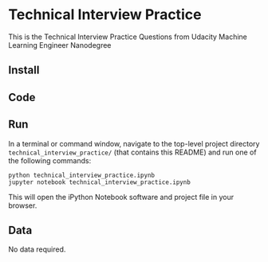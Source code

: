 # Technical Interview Practice

This is the Technical Interview Practice Questions from Udacity Machine Learning Engineer Nanodegree

## Install

## Code

## Run

In a terminal or command window, navigate to the top-level project directory `technical_interview_practice/` (that contains this README) and run one of the following commands:

```python technical_interview_practice.ipynb```  
```jupyter notebook technical_interview_practice.ipynb```

This will open the iPython Notebook software and project file in your browser.

## Data

No data required.
